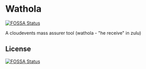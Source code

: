 # Wathola
[![FOSSA Status](https://app.fossa.com/api/projects/git%2Bgithub.com%2Fcardil%2Fwathola.svg?type=shield)](https://app.fossa.com/projects/git%2Bgithub.com%2Fcardil%2Fwathola?ref=badge_shield)


A cloudevents mass assurer tool (wathola - "he receive" in zulu)


## License
[![FOSSA Status](https://app.fossa.com/api/projects/git%2Bgithub.com%2Fcardil%2Fwathola.svg?type=large)](https://app.fossa.com/projects/git%2Bgithub.com%2Fcardil%2Fwathola?ref=badge_large)